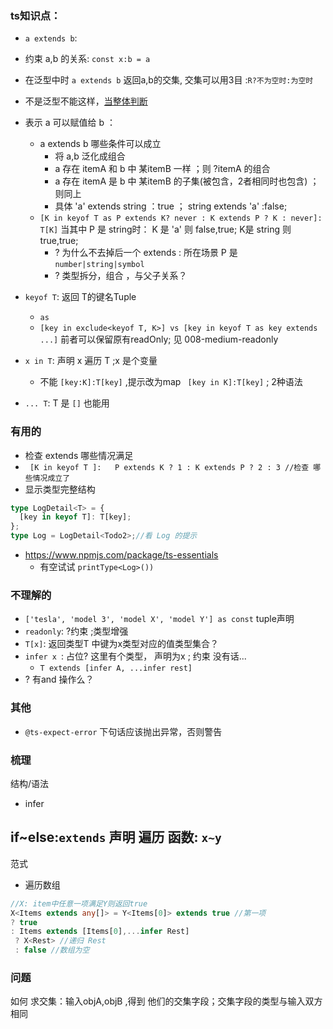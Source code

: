 ### ts知识点：
- ` a extends b `: 
 - 约束  a,b 的关系: `const x:b = a`
 - 在泛型中时 `a extends b` 返回a,b的交集, 交集可以用3目 :`R?不为空时:为空时`
  - 不是泛型不能这样，[当整体判断](https://github.com/type-challenges/type-challenges/issues/54)
  - 表示 a 可以赋值给 b ：
    - a extends b 哪些条件可以成立
      - 将 a,b 泛化成组合
      - a 存在 itemA 和 b 中 某itemB 一样 ；则 ?itemA 的组合
      - a 存在 itemA 是 b 中 某itemB 的子集(被包含，2者相同时也包含) ； 则同上
      - 具体 'a' extends string ：true ；  string  extends 'a' :false;
    - `[K in keyof T as P extends K? never : K extends P ? K : never]: T[K]` 当其中 P 是 string时： K 是 'a' 则 false,true; K是 string 则 true,true;
      - ? 为什么不去掉后一个 extends : 所在场景 P 是 `number|string|symbol`
      - ? 类型拆分，组合 ，与父子关系？

- `keyof T`:  返回 T的键名Tuple
  - `as`
   - `[key in exclude<keyof T, K>] vs [key in keyof T as key extends ...]` 前者可以保留原有readOnly; 见 008-medium-readonly
- `x in T`: 声明 x  遍历 T ;x 是个变量
  - 不能 `[key:K]:T[key]` ,提示改为map ` [key in K]:T[key]` ; 2种语法
- `... T`: T 是 `[]` 也能用


### 有用的
- 检查 extends 哪些情况满足
 - ` [K in keyof T ]:   P extends K ? 1 : K extends P ? 2 : 3 //检查 哪些情况成立了`
- 显示类型完整结构
```ts
type LogDetail<T> = {
  [key in keyof T]: T[key];
};
type Log = LogDetail<Todo2>;//看 Log 的提示
```

- https://www.npmjs.com/package/ts-essentials
  - 有空试试 `printType<Log>())`

### 不理解的
- `['tesla', 'model 3', 'model X', 'model Y'] as const` tuple声明
- `readonly`: ?约束 ;类型增强
- `T[x]`: 返回类型T 中键为x类型对应的值类型集合？
- `infer x `: 占位? 这里有个类型， 声明为x ; 约束 没有话...
  - `T extends [infer A, ...infer rest]`
- ? 有and 操作么？

### 其他
- `@ts-expect-error` 下句话应该抛出异常，否则警告


### 梳理
结构/语法
- infer

if~else:`extends`
声明
遍历
函数: `x~y`
- 

范式
- 遍历数组
```ts
//X: item中任意一项满足Y则返回true
X<Items extends any[]> = Y<Items[0]> extends true //第一项
? true
: Items extends [Items[0],...infer Rest]
 ? X<Rest> //递归 Rest
 : false //数组为空

```


### 问题
如何 求交集：输入objA,objB ,得到 他们的交集字段；交集字段的类型与输入双方相同